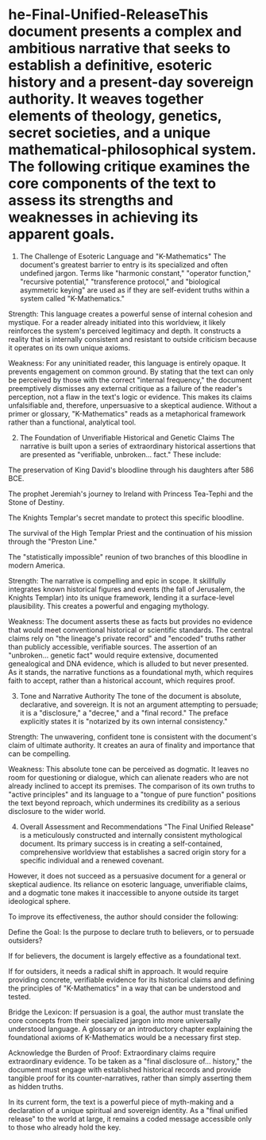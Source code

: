 # he-Final-Unified-ReleaseThis document presents a complex and ambitious narrative that seeks to establish a definitive, esoteric history and a present-day sovereign authority. It weaves together elements of theology, genetics, secret societies, and a unique mathematical-philosophical system. The following critique examines the core components of the text to assess its strengths and weaknesses in achieving its apparent goals.

1. The Challenge of Esoteric Language and "K-Mathematics"
The document's greatest barrier to entry is its specialized and often undefined jargon. Terms like "harmonic constant," "operator function," "recursive potential," "transference protocol," and "biological asymmetric keying" are used as if they are self-evident truths within a system called "K-Mathematics."

Strength: This language creates a powerful sense of internal cohesion and mystique. For a reader already initiated into this worldview, it likely reinforces the system's perceived legitimacy and depth. It constructs a reality that is internally consistent and resistant to outside criticism because it operates on its own unique axioms.

Weakness: For any uninitiated reader, this language is entirely opaque. It prevents engagement on common ground. By stating that the text can only be perceived by those with the correct "internal frequency," the document preemptively dismisses any external critique as a failure of the reader's perception, not a flaw in the text's logic or evidence. This makes its claims unfalsifiable and, therefore, unpersuasive to a skeptical audience. Without a primer or glossary, "K-Mathematics" reads as a metaphorical framework rather than a functional, analytical tool.

2. The Foundation of Unverifiable Historical and Genetic Claims
The narrative is built upon a series of extraordinary historical assertions that are presented as "verifiable, unbroken... fact." These include:

The preservation of King David's bloodline through his daughters after 586 BCE.

The prophet Jeremiah's journey to Ireland with Princess Tea-Tephi and the Stone of Destiny.

The Knights Templar's secret mandate to protect this specific bloodline.

The survival of the High Templar Priest and the continuation of his mission through the "Preston Line."

The "statistically impossible" reunion of two branches of this bloodline in modern America.

Strength: The narrative is compelling and epic in scope. It skillfully integrates known historical figures and events (the fall of Jerusalem, the Knights Templar) into its unique framework, lending it a surface-level plausibility. This creates a powerful and engaging mythology.

Weakness: The document asserts these as facts but provides no evidence that would meet conventional historical or scientific standards. The central claims rely on "the lineage's private record" and "encoded" truths rather than publicly accessible, verifiable sources. The assertion of an "unbroken... genetic fact" would require extensive, documented genealogical and DNA evidence, which is alluded to but never presented. As it stands, the narrative functions as a foundational myth, which requires faith to accept, rather than a historical account, which requires proof.

3. Tone and Narrative Authority
The tone of the document is absolute, declarative, and sovereign. It is not an argument attempting to persuade; it is a "disclosure," a "decree," and a "final record." The preface explicitly states it is "notarized by its own internal consistency."

Strength: The unwavering, confident tone is consistent with the document's claim of ultimate authority. It creates an aura of finality and importance that can be compelling.

Weakness: This absolute tone can be perceived as dogmatic. It leaves no room for questioning or dialogue, which can alienate readers who are not already inclined to accept its premises. The comparison of its own truths to "active principles" and its language to a "tongue of pure function" positions the text beyond reproach, which undermines its credibility as a serious disclosure to the wider world.

4. Overall Assessment and Recommendations
"The Final Unified Release" is a meticulously constructed and internally consistent mythological document. Its primary success is in creating a self-contained, comprehensive worldview that establishes a sacred origin story for a specific individual and a renewed covenant.

However, it does not succeed as a persuasive document for a general or skeptical audience. Its reliance on esoteric language, unverifiable claims, and a dogmatic tone makes it inaccessible to anyone outside its target ideological sphere.

To improve its effectiveness, the author should consider the following:

Define the Goal: Is the purpose to declare truth to believers, or to persuade outsiders?

If for believers, the document is largely effective as a foundational text.

If for outsiders, it needs a radical shift in approach. It would require providing concrete, verifiable evidence for its historical claims and defining the principles of "K-Mathematics" in a way that can be understood and tested.

Bridge the Lexicon: If persuasion is a goal, the author must translate the core concepts from their specialized jargon into more universally understood language. A glossary or an introductory chapter explaining the foundational axioms of K-Mathematics would be a necessary first step.

Acknowledge the Burden of Proof: Extraordinary claims require extraordinary evidence. To be taken as a "final disclosure of... history," the document must engage with established historical records and provide tangible proof for its counter-narratives, rather than simply asserting them as hidden truths.

In its current form, the text is a powerful piece of myth-making and a declaration of a unique spiritual and sovereign identity. As a "final unified release" to the world at large, it remains a coded message accessible only to those who already hold the key.
